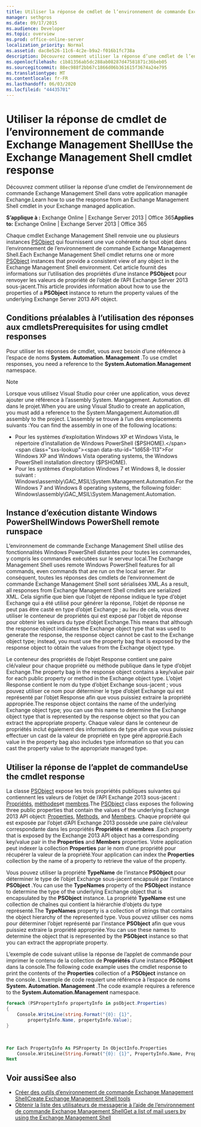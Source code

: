```yaml
---
title: Utiliser la réponse de cmdlet de l’environnement de commande Exchange Management Shell
manager: sethgros
ms.date: 09/17/2015
ms.audience: Developer
ms.topic: overview
ms.prod: office-online-server
localization_priority: Normal
ms.assetid: dac8e526-11c6-4c2e-b9a2-f016b1fc738a
description: Découvrez comment utiliser la réponse d’une cmdlet de l’environnement de commande Exchange Management Shell dans votre application managée Exchange.
ms.openlocfilehash: c1b81356ab5dc288ab08287d47581871c36beb05
ms.sourcegitcommit: 88ec988f2bb67c1866d06b361615f3674a24e795
ms.translationtype: MT
ms.contentlocale: fr-FR
ms.lasthandoff: 06/03/2020
ms.locfileid: "44435701"
---
```

# <a name="use-the-exchange-management-shell-cmdlet-response"></a><span data-ttu-id="1d658-103">Utiliser la réponse de cmdlet de l’environnement de commande Exchange Management Shell</span><span class="sxs-lookup"><span data-stu-id="1d658-103">Use the Exchange Management Shell cmdlet response</span></span>

<span data-ttu-id="1d658-104">Découvrez comment utiliser la réponse d’une cmdlet de l’environnement de commande Exchange Management Shell dans votre application managée Exchange.</span><span class="sxs-lookup"><span data-stu-id="1d658-104">Learn how to use the response from an Exchange Management Shell cmdlet in your Exchange managed application.</span></span>
  
<span data-ttu-id="1d658-105">**S’applique à :** Exchange Online | Exchange Server 2013 | Office 365</span><span class="sxs-lookup"><span data-stu-id="1d658-105">**Applies to:** Exchange Online | Exchange Server 2013 | Office 365</span></span>
  
<span data-ttu-id="1d658-106">Chaque cmdlet Exchange Management Shell renvoie une ou plusieurs instances [PSObject](https://msdn.microsoft.com/library/system.management.automation.psobject%28VS.85%29.aspx) qui fournissent une vue cohérente de tout objet dans l’environnement de l’environnement de commande Exchange Management Shell.</span><span class="sxs-lookup"><span data-stu-id="1d658-106">Each Exchange Management Shell cmdlet returns one or more [PSObject](https://msdn.microsoft.com/library/system.management.automation.psobject%28VS.85%29.aspx) instances that provide a consistent view of any object in the Exchange Management Shell environment.</span></span> <span data-ttu-id="1d658-107">Cet article fournit des informations sur l’utilisation des propriétés d’une instance **PSObject** pour renvoyer les valeurs de propriété de l’objet de l’API Exchange Server 2013 sous-jacent.</span><span class="sxs-lookup"><span data-stu-id="1d658-107">This article provides information about how to use the properties of a **PSObject** instance to return the property values of the underlying Exchange Server 2013 API object.</span></span> 
  
## <a name="prerequisites-for-using-cmdlet-responses"></a><span data-ttu-id="1d658-108">Conditions préalables à l’utilisation des réponses aux cmdlets</span><span class="sxs-lookup"><span data-stu-id="1d658-108">Prerequisites for using cmdlet responses</span></span>
<span data-ttu-id="1d658-109"><a name="prerequisites_bk"> </a></span><span class="sxs-lookup"><span data-stu-id="1d658-109"><a name="prerequisites_bk"> </a></span></span>

<span data-ttu-id="1d658-110">Pour utiliser les réponses de cmdlet, vous avez besoin d’une référence à l’espace de noms **System. Automation. Management** .</span><span class="sxs-lookup"><span data-stu-id="1d658-110">To use cmdlet responses, you need a reference to the **System.Automation.Management** namespace.</span></span> 
  
> [!NOTE]
>  <span data-ttu-id="1d658-111">Lorsque vous utilisez Visual Studio pour créer une application, vous devez ajouter une référence à l’assembly System. Mangagement. Automation. dll dans le projet.</span><span class="sxs-lookup"><span data-stu-id="1d658-111">When you are using Visual Studio to create an application, you must add a reference to the System.Mangagement.Automation.dll assembly to the project.</span></span> <span data-ttu-id="1d658-112">L’assembly se trouve à l’un des emplacements suivants :</span><span class="sxs-lookup"><span data-stu-id="1d658-112">You can find the assembly in one of the following locations:</span></span> 
> - <span data-ttu-id="1d658-113">Pour les systèmes d’exploitation Windows XP et Windows Vista, le répertoire d’installation de Windows PowerShell ($PSHOME).</span><span class="sxs-lookup"><span data-stu-id="1d658-113">For Windows XP and Windows Vista operating systems, the Windows PowerShell installation directory ($PSHOME).</span></span> 
> - <span data-ttu-id="1d658-114">Pour les systèmes d’exploitation Windows 7 et Windows 8, le dossier suivant : Windows\assembly\GAC_MSIL\System.Management.Automation.</span><span class="sxs-lookup"><span data-stu-id="1d658-114">For the Windows 7 and Windows 8 operating systems, the following folder: Windows\assembly\GAC_MSIL\System.Management.Automation.</span></span> 
  
## <a name="windows-powershell-remote-runspace"></a><span data-ttu-id="1d658-115">Instance d’exécution distante Windows PowerShell</span><span class="sxs-lookup"><span data-stu-id="1d658-115">Windows PowerShell remote runspace</span></span>
<span data-ttu-id="1d658-116"><a name="usingremoterunspace_bk"> </a></span><span class="sxs-lookup"><span data-stu-id="1d658-116"><a name="usingremoterunspace_bk"> </a></span></span>

<span data-ttu-id="1d658-117">L’environnement de commande Exchange Management Shell utilise des fonctionnalités Windows PowerShell distantes pour toutes les commandes, y compris les commandes exécutées sur le serveur local.</span><span class="sxs-lookup"><span data-stu-id="1d658-117">The Exchange Management Shell uses remote Windows PowerShell features for all commands, even commands that are run on the local server.</span></span> <span data-ttu-id="1d658-118">Par conséquent, toutes les réponses des cmdlets de l’environnement de commande Exchange Management Shell sont sérialisées XML.</span><span class="sxs-lookup"><span data-stu-id="1d658-118">As a result, all responses from Exchange Management Shell cmdlets are serialized XML.</span></span> <span data-ttu-id="1d658-119">Cela signifie que bien que l’objet de réponse indique le type d’objet Exchange qui a été utilisé pour générer la réponse, l’objet de réponse ne peut pas être casté en type d’objet Exchange ; au lieu de cela, vous devez utiliser le conteneur de propriétés qui est exposé par l’objet de réponse pour obtenir les valeurs du type d’objet Exchange.</span><span class="sxs-lookup"><span data-stu-id="1d658-119">This means that although the response object indicates the Exchange object type that was used to generate the response, the response object cannot be cast to the Exchange object type; instead, you must use the property bag that is exposed by the response object to obtain the values from the Exchange object type.</span></span>
  
<span data-ttu-id="1d658-120">Le conteneur des propriétés de l’objet Response contient une paire clé/valeur pour chaque propriété ou méthode publique dans le type d’objet Exchange.</span><span class="sxs-lookup"><span data-stu-id="1d658-120">The property bag in the response object contains a key/value pair for each public property or method in the Exchange object type.</span></span> <span data-ttu-id="1d658-121">L’objet Response contient le nom du type d’objet Exchange sous-jacent ; vous pouvez utiliser ce nom pour déterminer le type d’objet Exchange qui est représenté par l’objet Response afin que vous puissiez extraire la propriété appropriée.</span><span class="sxs-lookup"><span data-stu-id="1d658-121">The response object contains the name of the underlying Exchange object type; you can use this name to determine the Exchange object type that is represented by the response object so that you can extract the appropriate property.</span></span> <span data-ttu-id="1d658-122">Chaque valeur dans le conteneur de propriétés inclut également des informations de type afin que vous puissiez effectuer un cast de la valeur de propriété en type géré approprié.</span><span class="sxs-lookup"><span data-stu-id="1d658-122">Each value in the property bag also includes type information so that you can cast the property value to the appropriate managed type.</span></span>
  
## <a name="use-the-cmdlet-response"></a><span data-ttu-id="1d658-123">Utiliser la réponse de l’applet de commande</span><span class="sxs-lookup"><span data-stu-id="1d658-123">Use the cmdlet response</span></span>
<span data-ttu-id="1d658-124"><a name="usingPSObject_bk"> </a></span><span class="sxs-lookup"><span data-stu-id="1d658-124"><a name="usingPSObject_bk"> </a></span></span>

<span data-ttu-id="1d658-125">La classe [PSObject](https://msdn.microsoft.com/library/system.management.automation.psobject%28VS.85%29.aspx) expose les trois propriétés publiques suivantes qui contiennent les valeurs de l’objet de l’API Exchange 2013 sous-jacent : [Propriétés](https://msdn.microsoft.com/library/system.management.automation.psobject.properties%28VS.85%29.aspx), [méthodes](https://msdn.microsoft.com/library/system.management.automation.psobject.methods%28VS.85%29.aspx)et [membres](https://msdn.microsoft.com/library/system.management.automation.psobject.members%28VS.85%29.aspx).</span><span class="sxs-lookup"><span data-stu-id="1d658-125">The [PSObject](https://msdn.microsoft.com/library/system.management.automation.psobject%28VS.85%29.aspx) class exposes the following three public properties that contain the values of the underlying Exchange 2013 API object: [Properties](https://msdn.microsoft.com/library/system.management.automation.psobject.properties%28VS.85%29.aspx), [Methods](https://msdn.microsoft.com/library/system.management.automation.psobject.methods%28VS.85%29.aspx), and [Members](https://msdn.microsoft.com/library/system.management.automation.psobject.members%28VS.85%29.aspx).</span></span> <span data-ttu-id="1d658-126">Chaque propriété qui est exposée par l’objet d’API Exchange 2013 possède une paire clé/valeur correspondante dans les propriétés **Propriétés** et **membres** .</span><span class="sxs-lookup"><span data-stu-id="1d658-126">Each property that is exposed by the Exchange 2013 API object has a corresponding key/value pair in the **Properties** and **Members** properties.</span></span> <span data-ttu-id="1d658-127">Votre application peut indexer la collection **Properties** par le nom d’une propriété pour récupérer la valeur de la propriété.</span><span class="sxs-lookup"><span data-stu-id="1d658-127">Your application can index the **Properties** collection by the name of a property to retrieve the value of the property.</span></span> 
  
<span data-ttu-id="1d658-128">Vous pouvez utiliser la propriété **TypeName** de l’instance **PSObject** pour déterminer le type de l’objet Exchange sous-jacent encapsulé par l’instance **PSObject** .</span><span class="sxs-lookup"><span data-stu-id="1d658-128">You can use the **TypeNames** property of the **PSObject** instance to determine the type of the underlying Exchange object that is encapsulated by the **PSObject** instance.</span></span> <span data-ttu-id="1d658-129">La propriété **TypeName** est une collection de chaînes qui contient la hiérarchie d’objets du type représenté.</span><span class="sxs-lookup"><span data-stu-id="1d658-129">The **TypeNames** property is a collection of strings that contains the object hierarchy of the represented type.</span></span> <span data-ttu-id="1d658-130">Vous pouvez utiliser ces noms pour déterminer l’objet représenté par l’instance **PSObject** afin que vous puissiez extraire la propriété appropriée.</span><span class="sxs-lookup"><span data-stu-id="1d658-130">You can use these names to determine the object that is represented by the **PSObject** instance so that you can extract the appropriate property.</span></span> 
  
<span data-ttu-id="1d658-131">L’exemple de code suivant utilise la réponse de l’applet de commande pour imprimer le contenu de la collection de **Propriétés** d’une instance **PSObject** dans la console.</span><span class="sxs-lookup"><span data-stu-id="1d658-131">The following code example uses the cmdlet response to print the contents of the **Properties** collection of a **PSObject** instance on the console.</span></span> <span data-ttu-id="1d658-132">L’exemple de code requiert une référence à l’espace de noms **System. Automation. Management** .</span><span class="sxs-lookup"><span data-stu-id="1d658-132">The code example requires a reference to the **System.Automation.Management** namespace.</span></span> 
  
```cs
foreach (PSPropertyInfo propertyInfo in psObject.Properties)
{
    Console.WriteLine(string.Format("{0}: {1}",
        propertyInfo.Name, propertyInfo.Value);
}
```

<br/>

```vb
For Each PropertyInfo As PSProperty In ObjectInfo.Properties
    Console.WriteLine(String.Format("{0}: {1}", PropertyInfo.Name, PropertyInfo.Value))
Next

```

## <a name="see-also"></a><span data-ttu-id="1d658-133">Voir aussi</span><span class="sxs-lookup"><span data-stu-id="1d658-133">See also</span></span>

- [<span data-ttu-id="1d658-134">Créer des outils d’environnement de commande Exchange Management Shell</span><span class="sxs-lookup"><span data-stu-id="1d658-134">Create Exchange Management Shell tools</span></span>](create-exchange-management-shell-tools.md)   
- [<span data-ttu-id="1d658-135">Obtenir la liste des utilisateurs de messagerie à l’aide de l’environnement de commande Exchange Management Shell</span><span class="sxs-lookup"><span data-stu-id="1d658-135">Get a list of mail users by using the Exchange Management Shell</span></span>](how-to-get-a-list-of-mail-users-by-using-the-exchange-management-shell.md)
    

